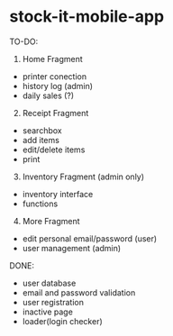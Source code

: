 # stock-it-mobile-app

TO-DO: <br>
1. Home Fragment
- printer conection
- history log (admin)
- daily sales (?)
2. Receipt Fragment
- searchbox
- add items
- edit/delete items
- print
3. Inventory Fragment (admin only)
- inventory interface
- functions
4. More Fragment
- edit personal email/password (user)
- user management (admin)

DONE: <br>
- user database
- email and password validation
- user registration
- inactive page
- loader(login checker)
